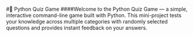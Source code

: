 #🧠 Python Quiz Game
####Welcome to the Python Quiz Game — a simple, interactive command-line game built with Python. This mini-project tests your knowledge across multiple categories with randomly selected questions and provides instant feedback on your answers.
